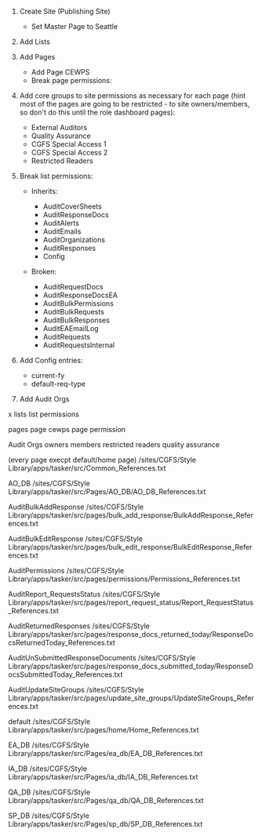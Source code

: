 1. Create Site (Publishing Site)
   - Set Master Page to Seattle
2. Add Lists
3. Add Pages

   - Add Page CEWPS
   - Break page permissions:

4. Add core groups to site permissions as necessary for each page (hint most of the pages are going to be restricted - to site owners/members, so don't do this until the role dashboard pages):

   - External Auditors
   - Quality Assurance
   - CGFS Special Access 1
   - CGFS Special Access 2
   - Restricted Readers

5. Break list permissions:

   - Inherits:

     - AuditCoverSheets
     - AuditResponseDocs
     - AuditAlerts
     - AuditEmails
     - AuditOrganizations
     - AuditResponses
     - Config

   - Broken:

     - AuditRequestDocs
     - AuditResponseDocsEA
     - AuditBulkPermissions
     - AuditBulkRequests
     - AuditBulkResponses
     - AuditEAEmailLog
     - AuditRequests
     - AuditRequestsInternal

6. Add Config entries:

   - current-fy
   - default-req-type

7. Add Audit Orgs

x lists
list permissions

pages
page cewps
page permission

Audit Orgs
owners
members
restricted readers
quality assurance

(every page execpt default/home page)
/sites/CGFS/Style Library/apps/tasker/src/Common_References.txt

AO_DB
/sites/CGFS/Style Library/apps/tasker/src/Pages/AO_DB/AO_DB_References.txt

<!--
No longer needed
AuditBulkAddRequest
/sites/CGFS/Style Library/apps/tasker/src/pages/BulkAddRequest/BulkAddRequest_References.txt
-->

AuditBulkAddResponse
/sites/CGFS/Style Library/apps/tasker/src/pages/bulk_add_response/BulkAddResponse_References.txt

AuditBulkEditResponse
/sites/CGFS/Style Library/apps/tasker/src/pages/bulk_edit_response/BulkEditResponse_References.txt

AuditPermissions
/sites/CGFS/Style Library/apps/tasker/src/pages/permissions/Permissions_References.txt

AuditReport_RequestsStatus
/sites/CGFS/Style Library/apps/tasker/src/pages/report_request_status/Report_RequestStatus_References.txt

AuditReturnedResponses
/sites/CGFS/Style Library/apps/tasker/src/pages/response_docs_returned_today/ResponseDocsReturnedToday_References.txt

AuditUnSubmittedResponseDocuments
/sites/CGFS/Style Library/apps/tasker/src/pages/response_docs_submitted_today/ResponseDocsSubmittedToday_References.txt

AuditUpdateSiteGroups
/sites/CGFS/Style Library/apps/tasker/src/pages/update_site_groups/UpdateSiteGroups_References.txt

default
/sites/CGFS/Style Library/apps/tasker/src/pages/home/Home_References.txt

EA_DB
/sites/CGFS/Style Library/apps/tasker/src/Pages/ea_db/EA_DB_References.txt

IA_DB
/sites/CGFS/Style Library/apps/tasker/src/Pages/ia_db/IA_DB_References.txt

QA_DB
/sites/CGFS/Style Library/apps/tasker/src/Pages/qa_db/QA_DB_References.txt

SP_DB
/sites/CGFS/Style Library/apps/tasker/src/Pages/sp_db/SP_DB_References.txt
